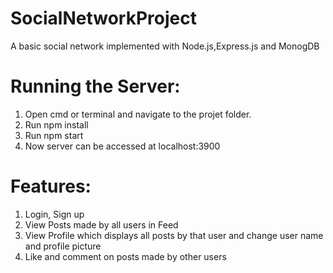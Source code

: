 # SocialNetworkProject
 A basic social network implemented with Node.js,Express.js and MonogDB
 
# Running the Server:
 1. Open cmd or terminal and navigate to the projet folder.
 2. Run npm install
 3. Run npm start
 4. Now server can be accessed at localhost:3900
 
# Features:
 1. Login, Sign up
 2. View Posts made by all users in Feed
 3. View Profile which displays all posts by that user and change user name and profile picture
 4. Like and comment on posts made by other users
 

